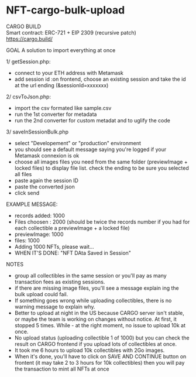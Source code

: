 # NFT-cargo-bulk-upload

CARGO BUILD<br>
Smart contract: ERC-721 + EIP 2309 (recursive patch)<br>
https://cargo.build/


GOAL
A solution to import everything at once

1/ getSession.php: 
- connect to your ETH address with Metamask
- add session id :on frontend, choose an existing session and take the id at the url ending (&sessionId=xxxxxxx)

2/ csvToJson.php:
- import the csv formated like sample.csv
- run the 1st converter for metadata
- run the 2nd converter for custom metadat and to uglify the code

3/ saveInSessionBulk.php
- select "Developement" or "production" environment 
- you should see a default message saying you're logged if your Metamask connexion is ok
- choose all images files you need from the same folder (previewImage + locked files) to display file list. check the ending to be sure you selected all files
- paste again the session ID
- paste the converted json
- click send

EXAMPLE MESSAGE:
- records added: 1000
- Files choosen : 2000 (should be twice the records number if you had for each collectible a previewImage + a locked file)
- previewImage: 1000
- files: 1000
- Adding 1000 NFTs, please wait...
- WHEN IT'S DONE: "NFT DAta Saved in Session"

NOTES
- group all collectibles in the same session or you'll pay as many transaction fees as existing sessions.
- if there are missing image files, you'll see a message explain ing the bulk upload could fail.
- If something goes wrong while uploading collectibles, there is no warning message to explain why. 
- Better to upload at night in the US because CARGO server isn't stable, or maybe the team is working on changes without notice. At first, it stopped 5 times. While - at the right moment, no issue to upload 10k at once.
- No upload status (uploading collectible 1 of 1000) but you can check the result on CARGO frontend if you upload lots of collectibles at once. 
- It took me 6 hours to upload 10k collectibles with 2Go images.
- When it's done, you'll have to click on SAVE AND CONTINUE button on frontent (it may take 2 to 3 hours for 10k collectibles) then you will pay the transaction to mint all NFTs at once
